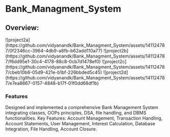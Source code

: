 <h1>Bank_Managment_System</h1>
<h2>Overview:</h2>
![project2a](https://github.com/vidyanandk/Bank_Managment_System/assets/141124787/0f2346cc-3964-4db9-a8fb-b62add110a77)
![project2b](https://github.com/vidyanandk/Bank_Managment_System/assets/141124787/f6dd95e1-30c4-4178-88c8-0cb7d1478ef0)
![project2c](https://github.com/vidyanandk/Bank_Managment_System/assets/141124787/cbeb10b6-05d9-421e-b1bf-226bbded5c45)
![project2d](https://github.com/vidyanandk/Bank_Managment_System/assets/141124787/e7ea8667-0157-4848-b17f-01f0dd68df1b)

<h3>Features</h3>
Designed and implemented a comprehensive Bank Management System integrating classes, OOPs
principles, DSA, file handling, and DBMS functionalities.
Key Features: Account Management, Transaction Handling, Account Statements, User Management,
Interest Calculation, Database Integration, File Handling, Account Closure.

